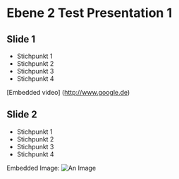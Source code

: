 # Ebene 2 Test Presentation 1

## Slide 1

* Stichpunkt 1
* Stichpunkt 2
* Stichpunkt 3
* Stichpunkt 4

[Embedded video] (http://www.google.de)

## Slide 2

* Stichpunkt 1
* Stichpunkt 2
* Stichpunkt 3
* Stichpunkt 4

Embedded Image:
![An Image](http://thumbnails-visually.netdna-ssl.com/musical-data-visualization_53440cb531cf7_w1500.png)

